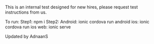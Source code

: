 This is an internal test designed for new hires, please request test instructions from us.

To run:
Step1: npm i
Step2:
    Android: ionic cordova run android
    ios: ionic cordova run ios
    web: ionic serve

Updated by AdnaanS
